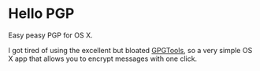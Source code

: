 # Hello PGP

Easy peasy PGP for OS X.

I got tired of using the excellent but bloated [GPGTools](https://gpgtools.org), so a very simple OS X app that allows you to encrypt messages with one click.

